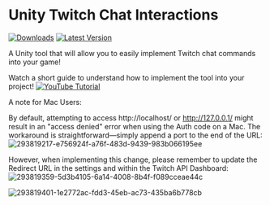 # Unity Twitch Chat Interactions
[![Downloads](https://img.shields.io/github/downloads/danqzq/unity-twitch-chat-interactions/total.svg)](https://github.com/danqzq/unity-twitch-chat-interactions/releases/) [![Latest Version](https://img.shields.io/github/v/release/danqzq/unity-twitch-chat-interactions)](https://github.com/danqzq/unity-twitch-chat-interactions/releases/tag/v1.31)

A Unity tool that will allow you to easily implement Twitch chat commands into your game!

Watch a short guide to understand how to implement the tool into your project!
[![YouTube Tutorial](https://img.youtube.com/vi/91okIXq-hO0/0.jpg)](https://www.youtube.com/watch?v=91okIXq-hO0)

A note for Mac Users:

By default, attempting to access http://localhost/ or http://127.0.0.1/ might result in an "access denied" error when using the Auth code on a Mac. The workaround is straightforward—simply append a port to the end of the URL:
![293819217-e756924f-a76f-483d-9439-983b066195ee](https://github.com/EliJArmstrong/unity-twitch-chat-interactions/assets/41320998/9cdefbc7-1166-413e-a5bf-258bbd0403b9)

However, when implementing this change, please remember to update the Redirect URL in the settings and within the Twitch API Dashboard:
![293819359-5d3b4105-6a14-4008-8b4f-f089cceae44c](https://github.com/EliJArmstrong/unity-twitch-chat-interactions/assets/41320998/32f0950c-064c-4b36-98ba-f20cc8428a3a)


![293819401-1e2772ac-fdd3-45eb-ac73-435ba6b778cb](https://github.com/EliJArmstrong/unity-twitch-chat-interactions/assets/41320998/f7f4d2a5-73f7-456f-9984-5cc4cce2bd90)
